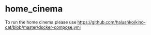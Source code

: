 # home_cinema

To run the home cinema please use https://github.com/halushko/kino-cat/blob/master/docker-compose.yml
